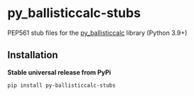 # py_ballisticcalc-stubs
PEP561 stub files for the [py_ballisticcalc](https://github.com/o-murphy/py_ballisticcalc) library (Python 3.9+)

Installation
------------
**Stable universal release from PyPi**
```commandline
pip install py-ballisticcalc-stubs
```
